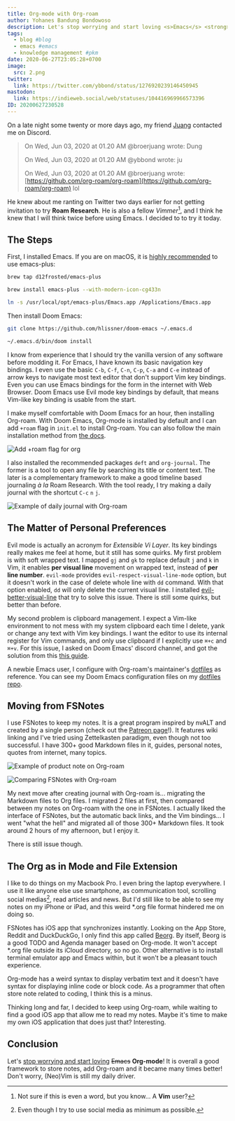 ```yaml
---
title: Org-mode with Org-roam
author: Yohanes Bandung Bondowoso
description: Let's stop worrying and start loving <s>Emacs</s> <strong>Org-mode</strong>! The main reason I use <s>Emacs</s> Org-mode is for <strong>Org-roam</strong>, a framework that enable notes linking based on Roam Research, that's based on <i>slip-box</i> note taking method.
tags:
  - blog #blog
  - emacs #emacs
  - knowledge management #pkm
date: 2020-06-27T23:05:28+0700
image:
  src: 2.png
twitter:
  link: https://twitter.com/ybbond/status/1276920239146450945
mastodon:
  link: https://indieweb.social/web/statuses/104416969966573396
ID: 20200627230528
---
```


On a late night some twenty or more days ago, my friend [Juang](https://twitter.com/broerjuang "Link to Juang's twitter profile") contacted me on Discord.

> On Wed, Jun 03, 2020 at 01.20 AM @broerjuang wrote:
> Dung
>
> On Wed, Jun 03, 2020 at 01.20 AM @ybbond wrote:
> ju
>
> On Wed, Jun 03, 2020 at 01.20 AM @broerjuang wrote:
> [https://github.com/org-roam/org-roam](https://github.com/org-roam/org-roam)
> lol

He knew about me ranting on Twitter two days earlier for not getting invitation to try **Roam Research**. He is also a fellow _Vimmer_[^1], and I think he knew that I will think twice before using Emacs. I decided to to try it today.

## The Steps

First, I installed Emacs. If you are on macOS, it is [highly recommended][emacs-plus] to use emacs-plus:

```bash
brew tap d12frosted/emacs-plus
```
```bash
brew install emacs-plus --with-modern-icon-cg433n
```
```bash
ln -s /usr/local/opt/emacs-plus/Emacs.app /Applications/Emacs.app
```

Then install Doom Emacs:

```bash
git clone https://github.com/hlissner/doom-emacs ~/.emacs.d
```
```bash
~/.emacs.d/bin/doom install
```

I know from experience that I should try the vanilla version of any software before modding it. For Emacs, I have known its basic navigation key bindings. I even use the basic `C-b`, `C-f`, `C-n`, `C-p`, `C-a` and `C-e` instead of arrow keys to navigate most text editor that don't support Vim key bindings. Even you can use Emacs bindings for the form in the internet with Web Browser. Doom Emacs use Evil mode key bindings by default, that means Vim-like key binding is usable from the start.

I make myself comfortable with Doom Emacs for an hour, then installing Org-roam. With Doom Emacs, Org-mode is installed by default and I can add `+roam` flag in `init.el` to install Org-roam. You can also follow the main installation method from [the docs][org-roam-install].

![Add +roam flag for org](1.png "Add +roam flag for org")

I also installed the recommended packages `deft` and `org-journal`. The former is a tool to open any file by searching its title or content text. The later is a complementary framework to make a good timeline based journaling _à la_ Roam Research. With the tool ready, I try making a daily journal with the shortcut `C-c` `n` `j`.

![Example of daily journal with Org-roam](3.png "Example of daily journal with Org-roam")

## The Matter of Personal Preferences

Evil mode is actually an acronym for _Extensible Vi Layer_. Its key bindings really makes me feel at home, but it still has some quirks. My first problem is with soft wrapped text. I mapped `gj` and `gk` to replace default `j` and `k` in Vim, it enables **per visual line** movement on wrapped text, instead of **per line number**. `evil-mode` provides `evil-respect-visual-line-mode` option, but it doesn't work in the case of delete whole line with `dd` command. With that option enabled, `dd` will only delete the current visual line. I installed [evil-better-visual-line](https://github.com/YourFin/evil-better-visual-line) that try to solve this issue. There is still some quirks, but better than before.

My second problem is clipboard management. I expect a Vim-like environment to not mess with my system clipboard each time I delete, yank or change any text with Vim key bindings. I want the editor to use its internal register for Vim commands, and only use clipboard if I explicitly use `⌘+c` and `⌘+v`. For this issue, I asked on Doom Emacs' discord channel, and got the solution from this [this guide][config-org].

A newbie Emacs user, I configure with Org-roam's maintainer's [dotfiles][jethro-dotfiles] as reference. You can see my Doom Emacs configuration files on my [dotfiles repo][my-dotfiles].

## Moving from FSNotes

I use FSNotes to keep my notes. It is a great program inspired by nvALT and created by a single person (check out the [Patreon page][patreon]!). It features wiki linking and I've tried using Zettelkasten paradigm, even though not too successful. I have 300+ good Markdown files in it, guides, personal notes, quotes from internet, many topics.

![Example of product note on Org-roam](2.png "Example of product note on Org-roam")

![Comparing FSNotes with Org-roam](4.png "Comparing FSNotes with Org-roam")

My next move after creating journal with Org-roam is... migrating the Markdown files to Org files. I migrated 2 files at first, then compared between my notes on Org-roam with the one in FSNotes. I actually liked the interface of FSNotes, but the automatic back links, and the Vim bindings... I went "what the hell" and migrated all of those 300+ Markdown files. It took around 2 hours of my afternoon, but I enjoy it.

There is still issue though.

## The Org as in Mode and File Extension

I like to do things on my Macbook Pro. I even bring the laptop everywhere. I use it like anyone else use smartphone, as communication tool, scrolling social medias[^2], read articles and news. But I'd still like to be able to see my notes on my iPhone or iPad, and this weird *.org file format hindered me on doing so.

FSNotes has iOS app that synchronizes instantly. Looking on the App Store, Reddit and DuckDuckGo, I only find this app called [Beorg](https://beorgapp.com/). By itself, Beorg is a good TODO and Agenda manager based on Org-mode. It won't accept *.org file outside its iCloud directory, so no go. Other alternative is to install terminal emulator app and Emacs within, but it won't be a pleasant touch experience.

Org-mode has a weird syntax to display verbatim text and it doesn't have syntax for displaying inline code or block code. As a programmer that often store note related to coding, I think this is a minus.

Thinking long and far, I decided to keep using Org-roam, while waiting to find a good iOS app that allow me to read my notes. Maybe it's time to make my own iOS application that does just that? Interesting.

## Conclusion

Let's [stop worrying and start loving](https://invidio.us/watch?v=JWD1Fpdd4Pc) ~~Emacs~~ **Org-mode**! It is overall a good framework to store notes, add Org-roam and it became many times better! Don't worry, (Neo)Vim is still my daily driver.

[emacs-plus]: https://github.com/hlissner/doom-emacs/blob/develop/docs/getting_started.org#with-homebrew
[org-roam-install]: https://github.com/org-roam/org-roam#installation
[jethro-dotfiles]: https://github.com/jethrokuan/dots
[my-dotfiles]: https://git.ybbond.id/dotfiles/files.html
[config-org]: https://github.com/midchildan/dotfiles/blob/master/home/.config/doom/config.org#cutting-and-pasting
[patreon]: https://www.patreon.com/hlushchenko

[^1]: Not sure if this is even a word, but you know... A **Vim** user?
[^2]: Even though I try to use social media as minimum as possible.
